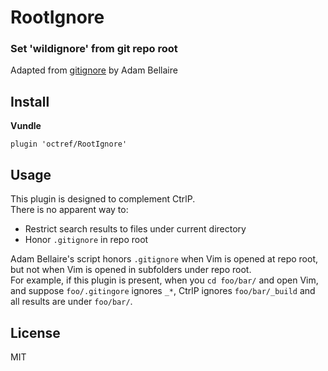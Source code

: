 # RootIgnore

### Set 'wildignore' from git repo root

Adapted from [gitignore](http://www.vim.org/scripts/script.php?script_id=2557)
by Adam Bellaire

## Install
**Vundle**

```
plugin 'octref/RootIgnore'
```

## Usage

This plugin is designed to complement CtrlP.  
There is no apparent way to:
- Restrict search results to files under current directory
- Honor `.gitignore` in repo root

Adam Bellaire's script honors `.gitignore` when Vim is opened at repo root,
but not when Vim is opened in subfolders under repo root.  
For example, if this plugin is present, when you `cd foo/bar/` and open Vim,
and suppose `foo/.gitingore` ignores `_*`, CtrlP ignores `foo/bar/_build` and
all results are under `foo/bar/`.

## License
MIT
